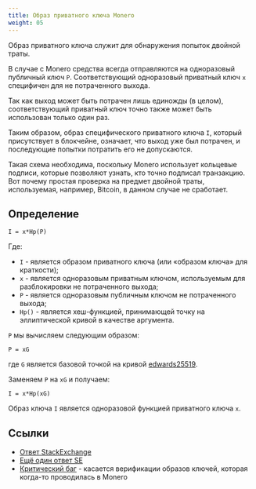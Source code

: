 ```yaml
---
title: Образ приватного ключа Monero​
weight: 05
---
```


Образ приватного ключа служит для обнаружения попыток двойной траты.

В случае с Monero средства всегда отправляются на одноразовый публичный ключ `P`.
Соответствующий одноразовый приватный ключ `x` специфичен для не потраченного выхода.

Так как выход может быть потрачен лишь единожды (в целом), соответствующий приватный ключ точно также может быть использован только один раз.

Таким образом, образ специфического приватного ключа `I`, который присутствует в блокчейне, означает, что выход уже был потрачен, и последующие попытки потратить его не допускаются.

Такая схема необходима, поскольку Monero использует кольцевые подписи, которые позволяют узнать, кто точно подписал транзакцию.
Вот почему простая проверка на предмет двойной траты, используемая, например, Bitcoin, в данном случае не сработает.

## Определение​

    I = x*Hp(P)

Где:

* `I` - является образом приватного ключа (или «образом ключа» для краткости);
* `x` - является одноразовым приватным ключом, используемым для разблокировки не потраченного выхода;
* `P` - является одноразовым публичным ключом не потраченного выхода;
* `Hp()` - является хеш-функцией, принимающей точку на эллиптической кривой в качестве аргумента.

`P` мы вычисляем следующим образом:

    P = xG

где `G` является базовой точкой на кривой [edwards25519](/cryptography/asymmetric/edwards25519).

Заменяем `P` на `xG` и получаем:

    I = x*Hp(xG)

Образ ключа `I` является одноразовой функцией приватного ключа `x`.

## Ссылки

* [Ответ StackExchange](https://monero.stackexchange.com/questions/2883/what-is-a-key-image)
* [Ещё один ответ SE](https://monero.stackexchange.com/questions/2158/what-is-moneros-mechanism-for-defending-against-a-double-spend-attack)
* [Критический баг](https://getmonero.org/2017/05/17/disclosure-of-a-major-bug-in-cryptonote-based-currencies.html) - касается верификации образов ключей, которая когда-то проводилась в Monero
